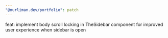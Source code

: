 ```yaml
---
"@nurliman.dev/portfolio": patch
---
```


feat: implement body scroll locking in TheSidebar component for improved user experience when sidebar is open
